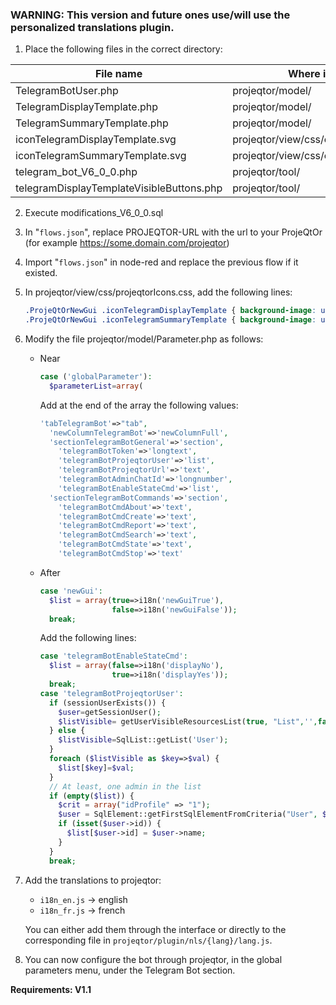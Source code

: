 ### **WARNING: This version and future ones use/will use the personalized translations plugin.**

1. Place the following files in the correct directory:

File name                                 | Where it goes
----------------------------------------- | -----------------
TelegramBotUser.php                       | projeqtor/model/
TelegramDisplayTemplate.php               | projeqtor/model/
TelegramSummaryTemplate.php               | projeqtor/model/
iconTelegramDisplayTemplate.svg           | projeqtor/view/css/customIcons/new/
iconTelegramSummaryTemplate.svg           | projeqtor/view/css/customIcons/new/
telegram_bot_V6_0_0.php                   | projeqtor/tool/
telegramDisplayTemplateVisibleButtons.php | projeqtor/tool/


2. Execute modifications_V6_0_0.sql
3. In "`flows.json`", replace PROJEQTOR-URL with the url to your ProjeQtOr (for example https://some.domain.com/projeqtor)
4. Import "`flows.json`" in node-red and replace the previous flow if it existed.
5. In projeqtor/view/css/projeqtorIcons.css, add the following lines:
    ```SCSS
    .ProjeQtOrNewGui .iconTelegramDisplayTemplate { background-image: url(customIcons/new/iconTelegramDisplayTemplate.svg);  background-repeat: no-repeat; }
    .ProjeQtOrNewGui .iconTelegramSummaryTemplate { background-image: url(customIcons/new/iconTelegramSummaryTemplate.svg);  background-repeat: no-repeat; }
    ```
6. Modify the file projeqtor/model/Parameter.php as follows:
   - Near
      ```php
      case ('globalParameter'):
        $parameterList=array(
      ```

     Add at the end of the array the following values:
      ```php
      'tabTelegramBot'=>"tab",
        'newColumnTelegramBot'=>'newColumnFull',
        'sectionTelegramBotGeneral'=>'section',
          'telegramBotToken'=>'longtext',
          'telegramBotProjeqtorUser'=>'list',
          'telegramBotProjeqtorUrl'=>'text',
          'telegramBotAdminChatId'=>'longnumber',
          'telegramBotEnableStateCmd'=>'list',
        'sectionTelegramBotCommands'=>'section',
          'telegramBotCmdAbout'=>'text',
          'telegramBotCmdCreate'=>'text',
          'telegramBotCmdReport'=>'text',
          'telegramBotCmdSearch'=>'text',
          'telegramBotCmdState'=>'text',
          'telegramBotCmdStop'=>'text'
      ```
   - After
      ```php
      case 'newGui':
        $list = array(true=>i18n('newGuiTrue'),
                      false=>i18n('newGuiFalse'));
        break;
      ```

     Add the following lines:
      ```php
      case 'telegramBotEnableStateCmd':
        $list = array(false=>i18n('displayNo'),
                      true=>i18n('displayYes'));
        break;
      case 'telegramBotProjeqtorUser':
        if (sessionUserExists()) {
          $user=getSessionUser();
          $listVisible= getUserVisibleResourcesList(true, "List",'',false, false,false,true,true);
        } else {
          $listVisible=SqlList::getList('User');
        }
        foreach ($listVisible as $key=>$val) {
          $list[$key]=$val;
        }
        // At least, one admin in the list
        if (empty($list)) {
          $crit = array("idProfile" => "1");
          $user = SqlElement::getFirstSqlElementFromCriteria("User", $crit);
          if (isset($user->id)) {
            $list[$user->id] = $user->name;
          }
        }
        break;
      ```
7. Add the translations to projeqtor:
   - `i18n_en.js` -> english
   - `i18n_fr.js` -> french
   
   You can either add them through the interface or directly to the corresponding file in `projeqtor/plugin/nls/{lang}/lang.js`.

8. You can now configure the bot through projeqtor, in the global parameters menu, under the Telegram Bot section.

**Requirements: V1.1**
